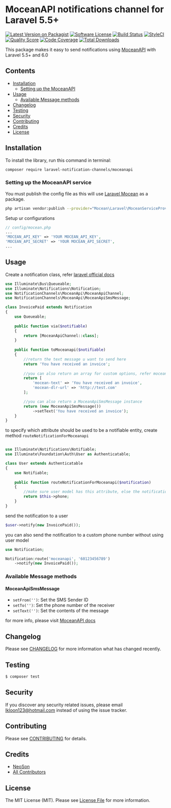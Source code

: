 # MoceanAPI notifications channel for Laravel 5.5+

[![Latest Version on Packagist](https://img.shields.io/packagist/v/laravel-notification-channels/moceanapi.svg?style=flat-square)](https://packagist.org/packages/laravel-notification-channels/moceanapi)
[![Software License](https://img.shields.io/badge/license-MIT-brightgreen.svg?style=flat-square)](LICENSE.md)
[![Build Status](https://img.shields.io/travis/laravel-notification-channels/moceanapi/master.svg?style=flat-square)](https://travis-ci.org/laravel-notification-channels/moceanapi)
[![StyleCI](https://styleci.io/repos/:style_ci_id/shield)](https://styleci.io/repos/:style_ci_id)
[![Quality Score](https://img.shields.io/scrutinizer/g/laravel-notification-channels/moceanapi.svg?style=flat-square)](https://scrutinizer-ci.com/g/laravel-notification-channels/moceanapi)
[![Code Coverage](https://img.shields.io/scrutinizer/coverage/g/laravel-notification-channels/moceanapi/master.svg?style=flat-square)](https://scrutinizer-ci.com/g/laravel-notification-channels/moceanapi/?branch=master)
[![Total Downloads](https://img.shields.io/packagist/dt/laravel-notification-channels/moceanapi.svg?style=flat-square)](https://packagist.org/packages/laravel-notification-channels/moceanapi)

This package makes it easy to send notifications using [MoceanAPI](https://moceanapi.com/docs/) with Laravel 5.5+ and 6.0

## Contents

- [Installation](#installation)
	- [Setting up the MoceanAPI](#setting-up-the-moceanapi)
- [Usage](#usage)
	- [Available Message methods](#available-message-methods)
- [Changelog](#changelog)
- [Testing](#testing)
- [Security](#security)
- [Contributing](#contributing)
- [Credits](#credits)
- [License](#license)


## Installation

To install the library, run this command in terminal:
```bash
composer require laravel-notification-channels/moceanapi
```

### Setting up the MoceanAPI service

You must publish the config file as this will use [Laravel Mocean](https://github.com/MoceanAPI/laravel-mocean) as a package.

```bash
php artisan vendor:publish --provider="Mocean\Laravel\MoceanServiceProvider"
```

Setup ur configurations

```php
// config/mocean.php
...
'MOCEAN_API_KEY' => 'YOUR MOCEAN_API_KEY',
'MOCEAN_API_SECRET' => 'YOUR MOCEAN_API_SECRET',
...
```

## Usage

Create a notification class, refer [laravel official docs](https://laravel.com/docs/notifications#creating-notifications)

```php
use Illuminate\Bus\Queueable;
use Illuminate\Notifications\Notification;
use NotificationChannels\MoceanApi\MoceanApiChannel;
use NotificationChannels\MoceanApi\MoceanApiSmsMessage;

class InvoicePaid extends Notification
{
    use Queueable;
    
    public function via($notifiable)
    {
        return [MoceanApiChannel::class];
    }
    
    public function toMoceanapi($notifiable)
    {
        //return the text message u want to send here
        return 'You have received an invoice';
        
        //you can also return an array for custom options, refer moceanapi docs
        return [
            'mocean-text' => 'You have received an invoice',
            'mocean-dlr-url' => 'http://test.com'
        ];

        //you can also return a MoceanApiSmsMessage instance
        return (new MoceanApiSmsMessage())
            ->setText('You have received an invoice');
    }
}
```

to specify which attribute should be used to be a notifiable entity, create method `routeNotificationForMoceanapi`

```php

use Illuminate\Notifications\Notifiable;
use Illuminate\Foundation\Auth\User as Authenticatable;

class User extends Authenticatable
{
    use Notifiable;
    
    public function routeNotificationForMoceanapi($notification)
    {
        //make sure user model has this attribute, else the notification will not be sent
        return $this->phone;
    }
}
```

send the notification to a user

```php
$user->notify(new InvoicePaid());
```

you can also send the notification to a custom phone number without using user model

```php
use Notification;

Notification:route('moceanapi', '60123456789')
    ->notify(new InvoicePaid());
```

### Available Message methods

#### MoceanApiSmsMessage

- `setFrom('')`: Set the SMS Sender ID
- `setTo('')`: Set the phone number of the receiver
- `setText('')`: Set the contents of the message

for more info, please visit [MoceanAPI docs](https://moceanapi.com/docs/#send-sms)

## Changelog

Please see [CHANGELOG](CHANGELOG.md) for more information what has changed recently.

## Testing

``` bash
$ composer test
```

## Security

If you discover any security related issues, please email lkloon123@hotmail.com instead of using the issue tracker.

## Contributing

Please see [CONTRIBUTING](CONTRIBUTING.md) for details.

## Credits

- [NeoSon](https://github.com/lkloon123)
- [All Contributors](../../contributors)

## License

The MIT License (MIT). Please see [License File](LICENSE.md) for more information.
